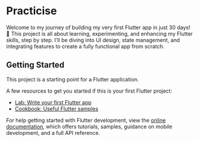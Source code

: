 # Practicise

Welcome to my journey of building my very first Flutter app in just 30 days! 🚀 This project is all about learning, experimenting, and enhancing my Flutter skills, step by step. I'll be diving into UI design, state management, and integrating features to create a fully functional app from scratch.

## Getting Started

This project is a starting point for a Flutter application.

A few resources to get you started if this is your first Flutter project:

- [Lab: Write your first Flutter app](https://docs.flutter.dev/get-started/codelab)
- [Cookbook: Useful Flutter samples](https://docs.flutter.dev/cookbook)

For help getting started with Flutter development, view the
[online documentation](https://docs.flutter.dev/), which offers tutorials,
samples, guidance on mobile development, and a full API reference.
